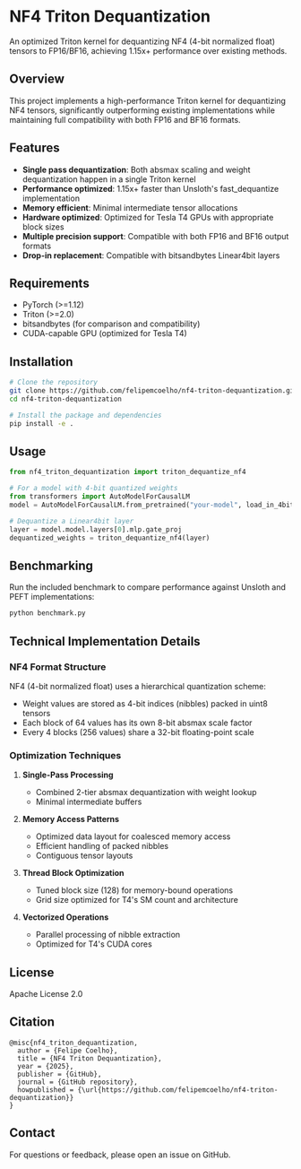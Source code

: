 # NF4 Triton Dequantization

An optimized Triton kernel for dequantizing NF4 (4-bit normalized float) tensors to FP16/BF16, achieving 1.15x+ performance over existing methods.

## Overview

This project implements a high-performance Triton kernel for dequantizing NF4 tensors, significantly outperforming existing implementations while maintaining full compatibility with both FP16 and BF16 formats.

## Features

- **Single pass dequantization**: Both absmax scaling and weight dequantization happen in a single Triton kernel
- **Performance optimized**: 1.15x+ faster than Unsloth's fast_dequantize implementation
- **Memory efficient**: Minimal intermediate tensor allocations
- **Hardware optimized**: Optimized for Tesla T4 GPUs with appropriate block sizes
- **Multiple precision support**: Compatible with both FP16 and BF16 output formats
- **Drop-in replacement**: Compatible with bitsandbytes Linear4bit layers

## Requirements

- PyTorch (>=1.12)
- Triton (>=2.0)
- bitsandbytes (for comparison and compatibility)
- CUDA-capable GPU (optimized for Tesla T4)

## Installation

```bash
# Clone the repository
git clone https://github.com/felipemcoelho/nf4-triton-dequantization.git
cd nf4-triton-dequantization

# Install the package and dependencies
pip install -e .
```

## Usage

```python
from nf4_triton_dequantization import triton_dequantize_nf4

# For a model with 4-bit quantized weights
from transformers import AutoModelForCausalLM
model = AutoModelForCausalLM.from_pretrained("your-model", load_in_4bit=True)

# Dequantize a Linear4bit layer
layer = model.model.layers[0].mlp.gate_proj
dequantized_weights = triton_dequantize_nf4(layer)
```

## Benchmarking

Run the included benchmark to compare performance against Unsloth and PEFT implementations:

```bash
python benchmark.py
```

## Technical Implementation Details

### NF4 Format Structure

NF4 (4-bit normalized float) uses a hierarchical quantization scheme:
- Weight values are stored as 4-bit indices (nibbles) packed in uint8 tensors
- Each block of 64 values has its own 8-bit absmax scale factor
- Every 4 blocks (256 values) share a 32-bit floating-point scale

### Optimization Techniques

1. **Single-Pass Processing**
   - Combined 2-tier absmax dequantization with weight lookup
   - Minimal intermediate buffers

2. **Memory Access Patterns**
   - Optimized data layout for coalesced memory access
   - Efficient handling of packed nibbles
   - Contiguous tensor layouts

3. **Thread Block Optimization**
   - Tuned block size (128) for memory-bound operations
   - Grid size optimized for T4's SM count and architecture

4. **Vectorized Operations**
   - Parallel processing of nibble extraction
   - Optimized for T4's CUDA cores

## License

Apache License 2.0

## Citation

```
@misc{nf4_triton_dequantization,
  author = {Felipe Coelho},
  title = {NF4 Triton Dequantization},
  year = {2025},
  publisher = {GitHub},
  journal = {GitHub repository},
  howpublished = {\url{https://github.com/felipemcoelho/nf4-triton-dequantization}}
}
```

## Contact

For questions or feedback, please open an issue on GitHub.